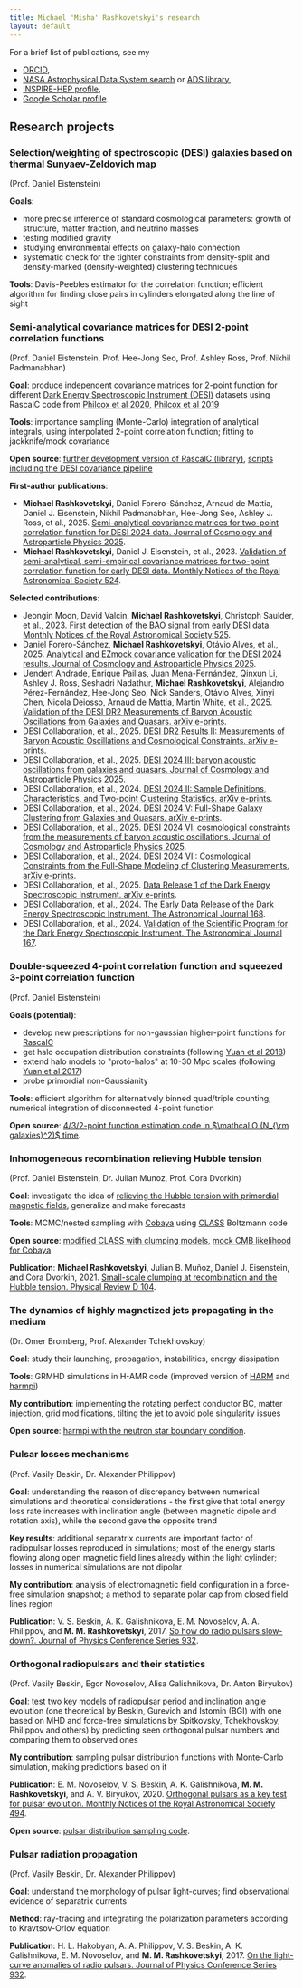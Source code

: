 ```yaml
---
title: Michael 'Misha' Rashkovetskyi's research
layout: default
---
```


<script type="text/x-mathjax-config">
MathJax.Hub.Config({
  tex2jax: {
    inlineMath: [['$','$'], ['\\(','\\)']],
    processEscapes: true
  }
});
</script>
<script src="https://cdnjs.cloudflare.com/ajax/libs/mathjax/2.7.0/MathJax.js?config=TeX-AMS-MML_HTMLorMML" type="text/javascript"></script>

For a brief list of publications, see my
* [ORCID](https://orcid.org/0000-0001-7144-2349),
* [NASA Astrophysical Data System search](https://ui.adsabs.harvard.edu/search/q=orcid:0000-0001-7144-2349) or [ADS library](https://ui.adsabs.harvard.edu/public-libraries/Cx35iQhISOC4oNyvk2tqZA),
* [INSPIRE-HEP profile](https://inspirehep.net/authors/1900089),
* [Google Scholar profile](https://scholar.google.com/citations?user=z-_StAYAAAAJ).

## Research projects

### Selection/weighting of spectroscopic (DESI) galaxies based on thermal Sunyaev-Zeldovich map

(Prof. Daniel Eistenstein)

**Goals**:

* more precise inference of standard cosmological parameters: growth of structure, matter fraction, and neutrino masses
* testing modified gravity
* studying environmental effects on galaxy-halo connection
* systematic check for the tighter constraints from density-split and density-marked (density-weighted) clustering techniques

**Tools**: Davis-Peebles estimator for the correlation function; efficient algorithm for finding close pairs in cylinders elongated along the line of sight

### Semi-analytical covariance matrices for DESI 2-point correlation functions

(Prof. Daniel Eistenstein, Prof. Hee-Jong Seo, Prof. Ashley Ross, Prof. Nikhil Padmanabhan)

**Goal**: produce independent covariance matrices for 2-point function for different [Dark Energy Spectroscopic Instrument (DESI)](https://desi.lbl.gov) datasets using RascalC code from [Philcox et al 2020](https://ui.adsabs.harvard.edu/abs/2020MNRAS.491.3290P), [Philcox et al 2019](https://ui.adsabs.harvard.edu/abs/2019MNRAS.490.5931P)

**Tools**: importance sampling (Monte-Carlo) integration of analytical integrals, using interpolated 2-point correlation function; fitting to jackknife/mock covariance

**Open source**: [further development version of RascalC (library)](https://github.com/misharash/RascalC), [scripts including the DESI covariance pipeline](https://github.com/cosmodesi/RascalC-scripts)

**First-author publications**:

* **Michael Rashkovetskyi**, Daniel Forero-Sánchez, Arnaud de Mattia, Daniel J. Eisenstein, Nikhil Padmanabhan, Hee-Jong Seo, Ashley J. Ross, et al., 2025. [Semi-analytical covariance matrices for two-point correlation function for DESI 2024 data. Journal of Cosmology and Astroparticle Physics 2025](https://ui.adsabs.harvard.edu/abs/2025JCAP...01..145R).
* **Michael Rashkovetskyi**, Daniel J. Eisenstein, et al., 2023. [Validation of semi-analytical, semi-empirical covariance matrices for two-point correlation function for early DESI data. Monthly Notices of the Royal Astronomical Society 524](https://ui.adsabs.harvard.edu/abs/2023MNRAS.524.3894R).

**Selected contributions**:

* Jeongin Moon, David Valcin, **Michael Rashkovetskyi**, Christoph Saulder, et al., 2023. [First detection of the BAO signal from early DESI data. Monthly Notices of the Royal Astronomical Society 525](https://ui.adsabs.harvard.edu/abs/2023MNRAS.525.5406M).
* Daniel Forero-Sánchez, **Michael Rashkovetskyi**, Otávio Alves, et al., 2025. [Analytical and EZmock covariance validation for the DESI 2024 results. Journal of Cosmology and Astroparticle Physics 2025](https://ui.adsabs.harvard.edu/abs/2025JCAP...04..055F).
* Uendert Andrade, Enrique Paillas, Juan Mena-Fernández, Qinxun Li, Ashley J. Ross, Seshadri Nadathur, **Michael Rashkovetskyi**, Alejandro Pérez-Fernández, Hee-Jong Seo, Nick Sanders, Otávio Alves, Xinyi Chen, Nicola Deiosso, Arnaud de Mattia, Martin White, et al., 2025. [Validation of the DESI DR2 Measurements of Baryon Acoustic Oscillations from Galaxies and Quasars. arXiv e-prints](https://ui.adsabs.harvard.edu/abs/2025arXiv250314742A).
* DESI Collaboration, et al., 2025. [DESI DR2 Results II: Measurements of Baryon Acoustic Oscillations and Cosmological Constraints. arXiv e-prints](https://ui.adsabs.harvard.edu/abs/2025arXiv250314738D).
* DESI Collaboration, et al., 2025. [DESI 2024 III: baryon acoustic oscillations from galaxies and quasars. Journal of Cosmology and Astroparticle Physics 2025](https://ui.adsabs.harvard.edu/abs/2025JCAP...04..012A).
* DESI Collaboration, et al., 2024. [DESI 2024 II: Sample Definitions, Characteristics, and Two-point Clustering Statistics. arXiv e-prints](https://ui.adsabs.harvard.edu/abs/2024arXiv241112020D).
* DESI Collaboration, et al., 2024. [DESI 2024 V: Full-Shape Galaxy Clustering from Galaxies and Quasars. arXiv e-prints](https://ui.adsabs.harvard.edu/abs/2024arXiv241112021D).
* DESI Collaboration, et al., 2025. [DESI 2024 VI: cosmological constraints from the measurements of baryon acoustic oscillations. Journal of Cosmology and Astroparticle Physics 2025](https://ui.adsabs.harvard.edu/abs/2025JCAP...02..021A).
* DESI Collaboration, et al., 2024. [DESI 2024 VII: Cosmological Constraints from the Full-Shape Modeling of Clustering Measurements. arXiv e-prints](https://ui.adsabs.harvard.edu/abs/2024arXiv241112022D).
* DESI Collaboration, et al., 2025. [Data Release 1 of the Dark Energy Spectroscopic Instrument. arXiv e-prints](https://ui.adsabs.harvard.edu/abs/2025arXiv250314745D).
* DESI Collaboration, et al., 2024. [The Early Data Release of the Dark Energy Spectroscopic Instrument. The Astronomical Journal 168](https://ui.adsabs.harvard.edu/abs/2024AJ....168...58D).
* DESI Collaboration, et al., 2024. [Validation of the Scientific Program for the Dark Energy Spectroscopic Instrument. The Astronomical Journal 167](https://ui.adsabs.harvard.edu/abs/2024AJ....167...62D).

### Double-squeezed 4-point correlation function and squeezed 3-point correlation function

(Prof. Daniel Eistenstein)

**Goals (potential)**:

* develop new prescriptions for non-gaussian higher-point functions for [RascalC](https://github.com/misharash/RascalC)
* get halo occupation distribution constraints (following [Yuan et al 2018](https://arxiv.org/abs/1802.10115))
* extend halo models to "proto-halos" at 10-30 Mpc scales (following [Yuan et al 2017](https://arxiv.org/abs/1705.03464))
* probe primordial non-Gaussianity

**Tools**: efficient algorithm for alternatively binned quad/triple counting; numerical integration of disconnected 4-point function

**Open source**: [4/3/2-point function estimation code in $\mathcal O (N_{\rm galaxies}^2)$ time](https://github.com/misharash/s4PCF).

### Inhomogeneous recombination relieving Hubble tension

(Prof. Daniel Eistenstein, Dr. Julian Munoz, Prof. Cora Dvorkin)

**Goal**: investigate the idea of [relieving the Hubble tension with primordial magnetic fields](https://arxiv.org/abs/2004.09487), generalize and make forecasts

**Tools**: MCMC/nested sampling with [Cobaya](https://cobaya.readthedocs.io/en/latest/) using [CLASS](https://github.com/lesgourg/class_public) Boltzmann code

**Open source**: [modified CLASS with clumping models](https://github.com/misharash/class_public), [mock CMB likelihood for Cobaya](https://github.com/misharash/cobaya_mock_cmb).

**Publication**: **Michael Rashkovetskyi**, Julian B. Muñoz, Daniel J. Eisenstein, and Cora Dvorkin, 2021. [Small-scale clumping at recombination and the Hubble tension. Physical Review D 104](https://ui.adsabs.harvard.edu/abs/2021PhRvD.104j3517R).

### The dynamics of highly magnetized jets propagating in the medium

(Dr. Omer Bromberg, Prof. Alexander Tchekhovskoy)

**Goal**: study their launching, propagation, instabilities, energy dissipation

**Tools**: GRMHD simulations in H-AMR code (improved version of [HARM](http://rainman.astro.illinois.edu/codelib/) and [harmpi](https://github.com/atchekho/harmpi))

**My contribution**: implementing the rotating perfect conductor BC, matter injection, grid modifications, tilting the jet to avoid pole singularity issues

**Open source**: [harmpi with the neutron star boundary condition](https://github.com/misharash/harmpi).

### Pulsar losses mechanisms

(Prof. Vasily Beskin, Dr. Alexander Philippov)

**Goal**: understanding the reason of discrepancy between numerical simulations and theoretical considerations - the first give that total energy loss rate increases with inclination angle (between magnetic dipole and rotation axis), while the second gave the opposite trend

**Key results**: additional separatrix currents are important factor of radiopulsar losses reproduced in simulations; most of the energy starts flowing along open magnetic field lines already within the light cylinder; losses in numerical simulations are not dipolar

**My contribution**: analysis of electromagnetic field configuration in a force-free simulation snapshot; a method to separate polar cap from closed field lines region

**Publication**: V. S. Beskin, A. K. Galishnikova, E. M. Novoselov, A. A. Philippov, and **M. M. Rashkovetskyi**, 2017. [So how do radio pulsars slow-down?. Journal of Physics Conference Series 932](https://ui.adsabs.harvard.edu/abs/2017JPhCS.932a2012B).

### Orthogonal radiopulsars and their statistics

(Prof. Vasily Beskin, Egor Novoselov, Alisa Galishnikova, Dr. Anton Biryukov)

**Goal**: test two key models of radiopulsar period and inclination angle evolution (one theoretical by Beskin, Gurevich and Istomin (BGI) with one based on MHD and force-free simulations by Spitkovsky, Tchekhovskoy, Philippov and others) by predicting seen orthogonal pulsar numbers and comparing them to observed ones

**My contribution**: sampling pulsar distribution functions with Monte-Carlo simulation, making predictions based on it

**Publication**: E. M. Novoselov, V. S. Beskin, A. K. Galishnikova, **M. M. Rashkovetskyi**, and A. V. Biryukov, 2020. [Orthogonal pulsars as a key test for pulsar evolution. Monthly Notices of the Royal Astronomical Society 494](https://ui.adsabs.harvard.edu/abs/2020MNRAS.494.3899N).

**Open source**: [pulsar distribution sampling code](https://github.com/misharash/psr-distribution-test).

### Pulsar radiation propagation

(Prof. Vasily Beskin, Dr. Alexander Philippov)

**Goal**: understand the morphology of pulsar light-curves; find observational evidence of separatrix currents

**Method**: ray-tracing and integrating the polarization parameters according to Kravtsov-Orlov equation

**Publication**: H. L. Hakobyan, A. A. Philippov, V. S. Beskin, A. K. Galishnikova, E. M. Novoselov, and **M. M. Rashkovetskyi**, 2017. [On the light-curve anomalies of radio pulsars. Journal of Physics Conference Series 932](https://ui.adsabs.harvard.edu/abs/2017JPhCS.932a2018H).

